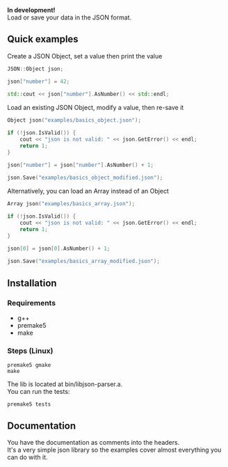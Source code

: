 **In development!**  
Load or save your data in the JSON format.

## Quick examples

Create a JSON Object, set a value then print the value
```cpp
JSON::Object json;

json["number"] = 42;
    
std::cout << json["number"].AsNumber() << std::endl;
```

Load an existing JSON Object, modify a value, then re-save it
```cpp
Object json("examples/basics_object.json");

if (!json.IsValid()) {
    cout << "json is not valid: " << json.GetError() << endl;
    return 1;
}

json["number"] = json["number"].AsNumber() + 1;
    
json.Save("examples/basics_object_modified.json");
```

Alternatively, you can load an Array instead of an Object
```cpp
Array json("examples/basics_array.json");

if (!json.IsValid()) {
    cout << "json is not valid: " << json.GetError() << endl;
    return 1;
}

json[0] = json[0].AsNumber() + 1;
    
json.Save("examples/basics_array_modified.json");
```

## Installation

### Requirements

- g++
- premake5
- make

### Steps (Linux)

```
premake5 gmake
make
```
The lib is located at bin/libjson-parser.a.  
You can run the tests:
```
premake5 tests
```

## Documentation

You have the documentation as comments into the headers.  
It's a very simple json library so the examples cover almost everything you can do with it.